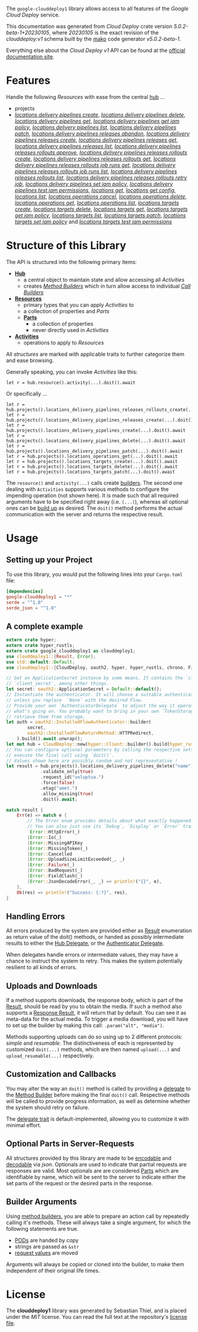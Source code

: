 <!---
DO NOT EDIT !
This file was generated automatically from 'src/generator/templates/api/README.md.mako'
DO NOT EDIT !
-->
The `google-clouddeploy1` library allows access to all features of the *Google Cloud Deploy* service.

This documentation was generated from *Cloud Deploy* crate version *5.0.2-beta-1+20230105*, where *20230105* is the exact revision of the *clouddeploy:v1* schema built by the [mako](http://www.makotemplates.org/) code generator *v5.0.2-beta-1*.

Everything else about the *Cloud Deploy* *v1* API can be found at the
[official documentation site](https://cloud.google.com/deploy/).
# Features

Handle the following *Resources* with ease from the central [hub](https://docs.rs/google-clouddeploy1/5.0.2-beta-1+20230105/google_clouddeploy1/CloudDeploy) ... 

* projects
 * [*locations delivery pipelines create*](https://docs.rs/google-clouddeploy1/5.0.2-beta-1+20230105/google_clouddeploy1/api::ProjectLocationDeliveryPipelineCreateCall), [*locations delivery pipelines delete*](https://docs.rs/google-clouddeploy1/5.0.2-beta-1+20230105/google_clouddeploy1/api::ProjectLocationDeliveryPipelineDeleteCall), [*locations delivery pipelines get*](https://docs.rs/google-clouddeploy1/5.0.2-beta-1+20230105/google_clouddeploy1/api::ProjectLocationDeliveryPipelineGetCall), [*locations delivery pipelines get iam policy*](https://docs.rs/google-clouddeploy1/5.0.2-beta-1+20230105/google_clouddeploy1/api::ProjectLocationDeliveryPipelineGetIamPolicyCall), [*locations delivery pipelines list*](https://docs.rs/google-clouddeploy1/5.0.2-beta-1+20230105/google_clouddeploy1/api::ProjectLocationDeliveryPipelineListCall), [*locations delivery pipelines patch*](https://docs.rs/google-clouddeploy1/5.0.2-beta-1+20230105/google_clouddeploy1/api::ProjectLocationDeliveryPipelinePatchCall), [*locations delivery pipelines releases abandon*](https://docs.rs/google-clouddeploy1/5.0.2-beta-1+20230105/google_clouddeploy1/api::ProjectLocationDeliveryPipelineReleaseAbandonCall), [*locations delivery pipelines releases create*](https://docs.rs/google-clouddeploy1/5.0.2-beta-1+20230105/google_clouddeploy1/api::ProjectLocationDeliveryPipelineReleaseCreateCall), [*locations delivery pipelines releases get*](https://docs.rs/google-clouddeploy1/5.0.2-beta-1+20230105/google_clouddeploy1/api::ProjectLocationDeliveryPipelineReleaseGetCall), [*locations delivery pipelines releases list*](https://docs.rs/google-clouddeploy1/5.0.2-beta-1+20230105/google_clouddeploy1/api::ProjectLocationDeliveryPipelineReleaseListCall), [*locations delivery pipelines releases rollouts approve*](https://docs.rs/google-clouddeploy1/5.0.2-beta-1+20230105/google_clouddeploy1/api::ProjectLocationDeliveryPipelineReleaseRolloutApproveCall), [*locations delivery pipelines releases rollouts create*](https://docs.rs/google-clouddeploy1/5.0.2-beta-1+20230105/google_clouddeploy1/api::ProjectLocationDeliveryPipelineReleaseRolloutCreateCall), [*locations delivery pipelines releases rollouts get*](https://docs.rs/google-clouddeploy1/5.0.2-beta-1+20230105/google_clouddeploy1/api::ProjectLocationDeliveryPipelineReleaseRolloutGetCall), [*locations delivery pipelines releases rollouts job runs get*](https://docs.rs/google-clouddeploy1/5.0.2-beta-1+20230105/google_clouddeploy1/api::ProjectLocationDeliveryPipelineReleaseRolloutJobRunGetCall), [*locations delivery pipelines releases rollouts job runs list*](https://docs.rs/google-clouddeploy1/5.0.2-beta-1+20230105/google_clouddeploy1/api::ProjectLocationDeliveryPipelineReleaseRolloutJobRunListCall), [*locations delivery pipelines releases rollouts list*](https://docs.rs/google-clouddeploy1/5.0.2-beta-1+20230105/google_clouddeploy1/api::ProjectLocationDeliveryPipelineReleaseRolloutListCall), [*locations delivery pipelines releases rollouts retry job*](https://docs.rs/google-clouddeploy1/5.0.2-beta-1+20230105/google_clouddeploy1/api::ProjectLocationDeliveryPipelineReleaseRolloutRetryJobCall), [*locations delivery pipelines set iam policy*](https://docs.rs/google-clouddeploy1/5.0.2-beta-1+20230105/google_clouddeploy1/api::ProjectLocationDeliveryPipelineSetIamPolicyCall), [*locations delivery pipelines test iam permissions*](https://docs.rs/google-clouddeploy1/5.0.2-beta-1+20230105/google_clouddeploy1/api::ProjectLocationDeliveryPipelineTestIamPermissionCall), [*locations get*](https://docs.rs/google-clouddeploy1/5.0.2-beta-1+20230105/google_clouddeploy1/api::ProjectLocationGetCall), [*locations get config*](https://docs.rs/google-clouddeploy1/5.0.2-beta-1+20230105/google_clouddeploy1/api::ProjectLocationGetConfigCall), [*locations list*](https://docs.rs/google-clouddeploy1/5.0.2-beta-1+20230105/google_clouddeploy1/api::ProjectLocationListCall), [*locations operations cancel*](https://docs.rs/google-clouddeploy1/5.0.2-beta-1+20230105/google_clouddeploy1/api::ProjectLocationOperationCancelCall), [*locations operations delete*](https://docs.rs/google-clouddeploy1/5.0.2-beta-1+20230105/google_clouddeploy1/api::ProjectLocationOperationDeleteCall), [*locations operations get*](https://docs.rs/google-clouddeploy1/5.0.2-beta-1+20230105/google_clouddeploy1/api::ProjectLocationOperationGetCall), [*locations operations list*](https://docs.rs/google-clouddeploy1/5.0.2-beta-1+20230105/google_clouddeploy1/api::ProjectLocationOperationListCall), [*locations targets create*](https://docs.rs/google-clouddeploy1/5.0.2-beta-1+20230105/google_clouddeploy1/api::ProjectLocationTargetCreateCall), [*locations targets delete*](https://docs.rs/google-clouddeploy1/5.0.2-beta-1+20230105/google_clouddeploy1/api::ProjectLocationTargetDeleteCall), [*locations targets get*](https://docs.rs/google-clouddeploy1/5.0.2-beta-1+20230105/google_clouddeploy1/api::ProjectLocationTargetGetCall), [*locations targets get iam policy*](https://docs.rs/google-clouddeploy1/5.0.2-beta-1+20230105/google_clouddeploy1/api::ProjectLocationTargetGetIamPolicyCall), [*locations targets list*](https://docs.rs/google-clouddeploy1/5.0.2-beta-1+20230105/google_clouddeploy1/api::ProjectLocationTargetListCall), [*locations targets patch*](https://docs.rs/google-clouddeploy1/5.0.2-beta-1+20230105/google_clouddeploy1/api::ProjectLocationTargetPatchCall), [*locations targets set iam policy*](https://docs.rs/google-clouddeploy1/5.0.2-beta-1+20230105/google_clouddeploy1/api::ProjectLocationTargetSetIamPolicyCall) and [*locations targets test iam permissions*](https://docs.rs/google-clouddeploy1/5.0.2-beta-1+20230105/google_clouddeploy1/api::ProjectLocationTargetTestIamPermissionCall)




# Structure of this Library

The API is structured into the following primary items:

* **[Hub](https://docs.rs/google-clouddeploy1/5.0.2-beta-1+20230105/google_clouddeploy1/CloudDeploy)**
    * a central object to maintain state and allow accessing all *Activities*
    * creates [*Method Builders*](https://docs.rs/google-clouddeploy1/5.0.2-beta-1+20230105/google_clouddeploy1/client::MethodsBuilder) which in turn
      allow access to individual [*Call Builders*](https://docs.rs/google-clouddeploy1/5.0.2-beta-1+20230105/google_clouddeploy1/client::CallBuilder)
* **[Resources](https://docs.rs/google-clouddeploy1/5.0.2-beta-1+20230105/google_clouddeploy1/client::Resource)**
    * primary types that you can apply *Activities* to
    * a collection of properties and *Parts*
    * **[Parts](https://docs.rs/google-clouddeploy1/5.0.2-beta-1+20230105/google_clouddeploy1/client::Part)**
        * a collection of properties
        * never directly used in *Activities*
* **[Activities](https://docs.rs/google-clouddeploy1/5.0.2-beta-1+20230105/google_clouddeploy1/client::CallBuilder)**
    * operations to apply to *Resources*

All *structures* are marked with applicable traits to further categorize them and ease browsing.

Generally speaking, you can invoke *Activities* like this:

```Rust,ignore
let r = hub.resource().activity(...).doit().await
```

Or specifically ...

```ignore
let r = hub.projects().locations_delivery_pipelines_releases_rollouts_create(...).doit().await
let r = hub.projects().locations_delivery_pipelines_releases_create(...).doit().await
let r = hub.projects().locations_delivery_pipelines_create(...).doit().await
let r = hub.projects().locations_delivery_pipelines_delete(...).doit().await
let r = hub.projects().locations_delivery_pipelines_patch(...).doit().await
let r = hub.projects().locations_operations_get(...).doit().await
let r = hub.projects().locations_targets_create(...).doit().await
let r = hub.projects().locations_targets_delete(...).doit().await
let r = hub.projects().locations_targets_patch(...).doit().await
```

The `resource()` and `activity(...)` calls create [builders][builder-pattern]. The second one dealing with `Activities` 
supports various methods to configure the impending operation (not shown here). It is made such that all required arguments have to be 
specified right away (i.e. `(...)`), whereas all optional ones can be [build up][builder-pattern] as desired.
The `doit()` method performs the actual communication with the server and returns the respective result.

# Usage

## Setting up your Project

To use this library, you would put the following lines into your `Cargo.toml` file:

```toml
[dependencies]
google-clouddeploy1 = "*"
serde = "^1.0"
serde_json = "^1.0"
```

## A complete example

```Rust
extern crate hyper;
extern crate hyper_rustls;
extern crate google_clouddeploy1 as clouddeploy1;
use clouddeploy1::{Result, Error};
use std::default::Default;
use clouddeploy1::{CloudDeploy, oauth2, hyper, hyper_rustls, chrono, FieldMask};

// Get an ApplicationSecret instance by some means. It contains the `client_id` and 
// `client_secret`, among other things.
let secret: oauth2::ApplicationSecret = Default::default();
// Instantiate the authenticator. It will choose a suitable authentication flow for you, 
// unless you replace  `None` with the desired Flow.
// Provide your own `AuthenticatorDelegate` to adjust the way it operates and get feedback about 
// what's going on. You probably want to bring in your own `TokenStorage` to persist tokens and
// retrieve them from storage.
let auth = oauth2::InstalledFlowAuthenticator::builder(
        secret,
        oauth2::InstalledFlowReturnMethod::HTTPRedirect,
    ).build().await.unwrap();
let mut hub = CloudDeploy::new(hyper::Client::builder().build(hyper_rustls::HttpsConnectorBuilder::new().with_native_roots().https_or_http().enable_http1().enable_http2().build()), auth);
// You can configure optional parameters by calling the respective setters at will, and
// execute the final call using `doit()`.
// Values shown here are possibly random and not representative !
let result = hub.projects().locations_delivery_pipelines_delete("name")
             .validate_only(true)
             .request_id("voluptua.")
             .force(false)
             .etag("amet.")
             .allow_missing(true)
             .doit().await;

match result {
    Err(e) => match e {
        // The Error enum provides details about what exactly happened.
        // You can also just use its `Debug`, `Display` or `Error` traits
         Error::HttpError(_)
        |Error::Io(_)
        |Error::MissingAPIKey
        |Error::MissingToken(_)
        |Error::Cancelled
        |Error::UploadSizeLimitExceeded(_, _)
        |Error::Failure(_)
        |Error::BadRequest(_)
        |Error::FieldClash(_)
        |Error::JsonDecodeError(_, _) => println!("{}", e),
    },
    Ok(res) => println!("Success: {:?}", res),
}

```
## Handling Errors

All errors produced by the system are provided either as [Result](https://docs.rs/google-clouddeploy1/5.0.2-beta-1+20230105/google_clouddeploy1/client::Result) enumeration as return value of
the doit() methods, or handed as possibly intermediate results to either the 
[Hub Delegate](https://docs.rs/google-clouddeploy1/5.0.2-beta-1+20230105/google_clouddeploy1/client::Delegate), or the [Authenticator Delegate](https://docs.rs/yup-oauth2/*/yup_oauth2/trait.AuthenticatorDelegate.html).

When delegates handle errors or intermediate values, they may have a chance to instruct the system to retry. This 
makes the system potentially resilient to all kinds of errors.

## Uploads and Downloads
If a method supports downloads, the response body, which is part of the [Result](https://docs.rs/google-clouddeploy1/5.0.2-beta-1+20230105/google_clouddeploy1/client::Result), should be
read by you to obtain the media.
If such a method also supports a [Response Result](https://docs.rs/google-clouddeploy1/5.0.2-beta-1+20230105/google_clouddeploy1/client::ResponseResult), it will return that by default.
You can see it as meta-data for the actual media. To trigger a media download, you will have to set up the builder by making
this call: `.param("alt", "media")`.

Methods supporting uploads can do so using up to 2 different protocols: 
*simple* and *resumable*. The distinctiveness of each is represented by customized 
`doit(...)` methods, which are then named `upload(...)` and `upload_resumable(...)` respectively.

## Customization and Callbacks

You may alter the way an `doit()` method is called by providing a [delegate](https://docs.rs/google-clouddeploy1/5.0.2-beta-1+20230105/google_clouddeploy1/client::Delegate) to the 
[Method Builder](https://docs.rs/google-clouddeploy1/5.0.2-beta-1+20230105/google_clouddeploy1/client::CallBuilder) before making the final `doit()` call. 
Respective methods will be called to provide progress information, as well as determine whether the system should 
retry on failure.

The [delegate trait](https://docs.rs/google-clouddeploy1/5.0.2-beta-1+20230105/google_clouddeploy1/client::Delegate) is default-implemented, allowing you to customize it with minimal effort.

## Optional Parts in Server-Requests

All structures provided by this library are made to be [encodable](https://docs.rs/google-clouddeploy1/5.0.2-beta-1+20230105/google_clouddeploy1/client::RequestValue) and 
[decodable](https://docs.rs/google-clouddeploy1/5.0.2-beta-1+20230105/google_clouddeploy1/client::ResponseResult) via *json*. Optionals are used to indicate that partial requests are responses 
are valid.
Most optionals are are considered [Parts](https://docs.rs/google-clouddeploy1/5.0.2-beta-1+20230105/google_clouddeploy1/client::Part) which are identifiable by name, which will be sent to 
the server to indicate either the set parts of the request or the desired parts in the response.

## Builder Arguments

Using [method builders](https://docs.rs/google-clouddeploy1/5.0.2-beta-1+20230105/google_clouddeploy1/client::CallBuilder), you are able to prepare an action call by repeatedly calling it's methods.
These will always take a single argument, for which the following statements are true.

* [PODs][wiki-pod] are handed by copy
* strings are passed as `&str`
* [request values](https://docs.rs/google-clouddeploy1/5.0.2-beta-1+20230105/google_clouddeploy1/client::RequestValue) are moved

Arguments will always be copied or cloned into the builder, to make them independent of their original life times.

[wiki-pod]: http://en.wikipedia.org/wiki/Plain_old_data_structure
[builder-pattern]: http://en.wikipedia.org/wiki/Builder_pattern
[google-go-api]: https://github.com/google/google-api-go-client

# License
The **clouddeploy1** library was generated by Sebastian Thiel, and is placed 
under the *MIT* license.
You can read the full text at the repository's [license file][repo-license].

[repo-license]: https://github.com/Byron/google-apis-rsblob/main/LICENSE.md

